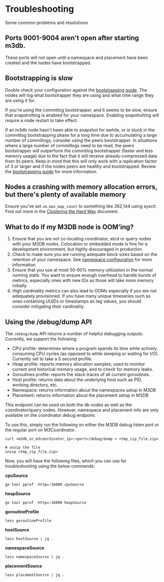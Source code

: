 # Troubleshooting

Some common problems and resolutions

## Ports 9001-9004 aren't open after starting m3db.

These ports will not open until a namespace and placement have been created and the nodes have bootstrapped.

## Bootstrapping is slow

Double check your configuration against the [bootstrapping guide](../operational_guide/bootstrapping_crash_recovery.md). The nodes will log what bootstrapper they are using and what time range they are using it for.

If you're using the commitlog bootstrapper, and it seems to be slow, ensure that snapshotting is enabled for your namespace. Enabling snapshotting will require a node restart to take effect.

If an m3db node hasn't been able to snapshot for awhile, or is stuck in the commitlog bootstrapping phase for a long time due to accumulating a large number of commitlogs, consider using the peers bootstrapper. In situations where a large number of commitlogs need to be read, the peers bootstrapper will outperform the commitlog bootstrapper (faster and less memory usage) due to the fact that it will receive already-compressed data from its peers. Keep in mind that this will only work with a replication factor of 3 or larger and if the nodes peers are healthy and bootstrapped. Review the [bootstrapping guide](../operational_guide/bootstrapping_crash_recovery.md) for more information.

## Nodes a crashing with memory allocation errors, but there's plenty of available memory

Ensure you've set `vm.max_map_count` to something like 262,144 using sysctl. Find out more in the [Clustering the Hard Way](../how_to/cluster_hard_way.md#kernel) document.

## What to do if my M3DB node is OOM’ing?

1. Ensure that you are not co-locating coordinator, etcd or query nodes with your M3DB nodes. Colocation or embedded mode is fine for a development environment, but highly discouraged in production.
2. Check to make sure you are running adequate block sizes based on the retention of your namespace. See [namespace configuration](../operational_guide/namespace_configuration.md) for more information.
3. Ensure that you use at most 50-60% memory utilization in the normal running state. You want to ensure enough overhead to handle bursts of metrics, especially ones with new IDs as those will take more memory initially.
4. High cardinality metrics can also lead to OOMs especially if you are not adequately provisioned. If you have many unique timeseries such as ones containing UUIDs or timestamps as tag values, you should consider mitigating their cardinality.

## Using the /debug/dump API

The `/debug/dump` API returns a number of helpful debugging outputs. Currently, we support the following:

- CPU profile: determines where a program spends its time while actively consuming CPU cycles (as opposed to while sleeping or waiting for I/O). Currently set to take a 5 second profile.
- Heap profile: reports memory allocation samples; used to monitor current and historical memory usage, and to check for memory leaks.
- Goroutines profile: reports the stack traces of all current goroutines.
- Host profile: returns data about the underlying host such as PID, working directory, etc.
- Namespace: returns information about the namespaces setup in M3DB
- Placement: returns information about the placement setup in M3DB

This endpoint can be used on both the db nodes as well as the coordinator/query nodes. However, namespace and placement info are only available on the coordinator debug endpoint.

To use this, simply run the following on either the M3DB debug listen port or the regular port on M3Coordinator.

```
curl <m3db_or_m3coordinator_ip>:<port>/debug/dump > <tmp_zip_file.zip>

# unzip the file
unzip <tmp_zip_file.zip>
```

Now, you will have the following files, which you can use for troubleshooting using the below commands:

**cpuSource**
```
go tool pprof -http=:16000 cpuSource
```
**heapSource**
```
go tool pprof -http=:16000 heapSource
```
**goroutineProfile**
```
less goroutineProfile
```
**hostSource**
```
less hostSource | jq .
```
**namespaceSource**
```
less namespaceSource | jq .
```
**placementSource**
```
less placementSource | jq .
```
